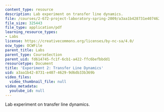 ```yaml
---
content_type: resource
description: Lab experiment on transfer line dynamics.
file: /courses/2-672-project-laboratory-spring-2009/a3aa1b428731e40746299d6db33b369b_trans_line.pdf
file_size: 325443
file_type: application/pdf
learning_resource_types:
- Labs
license: https://creativecommons.org/licenses/by-nc-sa/4.0/
ocw_type: OCWFile
parent_title: Labs
parent_type: CourseSection
parent_uid: fd614745-fc1f-6cb1-a422-ffc6befbbdd1
resourcetype: Document
title: 'Experiment 2: Transfer Line Dynamics'
uid: a3aa1b42-8731-e407-4629-9d6db33b369b
video_files:
  video_thumbnail_file: null
video_metadata:
  youtube_id: null
---
```

Lab experiment on transfer line dynamics.